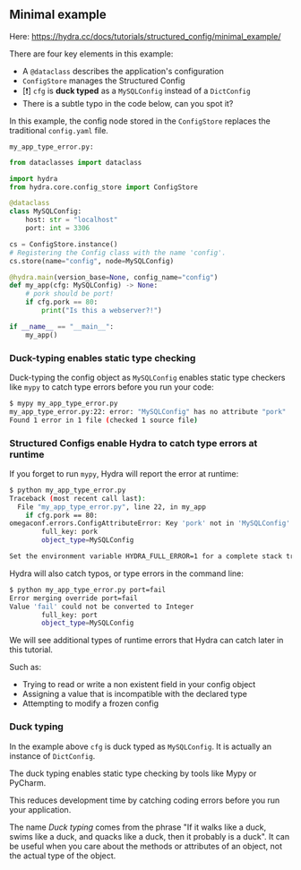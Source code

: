 ## Minimal example

Here: https://hydra.cc/docs/tutorials/structured_config/minimal_example/

There are four key elements in this example:

* A `@dataclass` describes the application's configuration
* `ConfigStore` manages the Structured Config
* [❗] `cfg` is **duck typed** as a `MySQLConfig` instead of a `DictConfig`
* There is a subtle typo in the code below, can you spot it?

In this example, the config node stored in the `ConfigStore` replaces the traditional `config.yaml` file.

`my_app_type_error.py:`
```python
from dataclasses import dataclass

import hydra
from hydra.core.config_store import ConfigStore

@dataclass
class MySQLConfig:
    host: str = "localhost"
    port: int = 3306

cs = ConfigStore.instance()
# Registering the Config class with the name 'config'.
cs.store(name="config", node=MySQLConfig)

@hydra.main(version_base=None, config_name="config")
def my_app(cfg: MySQLConfig) -> None:
    # pork should be port!
    if cfg.pork == 80:
        print("Is this a webserver?!")

if __name__ == "__main__":
    my_app()
```



### Duck-typing enables static type checking

Duck-typing the config object as `MySQLConfig` enables static type checkers like `mypy` to catch type errors before you run your code:

```sh
$ mypy my_app_type_error.py
my_app_type_error.py:22: error: "MySQLConfig" has no attribute "pork"
Found 1 error in 1 file (checked 1 source file)
```


### Structured Configs enable Hydra to catch type errors at runtime

If you forget to run `mypy`, Hydra will report the error at runtime:
```sh
$ python my_app_type_error.py
Traceback (most recent call last):
  File "my_app_type_error.py", line 22, in my_app
    if cfg.pork == 80:
omegaconf.errors.ConfigAttributeError: Key 'pork' not in 'MySQLConfig'
        full_key: pork
        object_type=MySQLConfig

Set the environment variable HYDRA_FULL_ERROR=1 for a complete stack trace.
```

Hydra will also catch typos, or type errors in the command line:
```sh
$ python my_app_type_error.py port=fail
Error merging override port=fail
Value 'fail' could not be converted to Integer
        full_key: port
        object_type=MySQLConfig
```

We will see additional types of runtime errors that Hydra can catch later in this tutorial.

Such as:
* Trying to read or write a non existent field in your config object
* Assigning a value that is incompatible with the declared type
* Attempting to modify a frozen config



### Duck typing

In the example above `cfg` is duck typed as `MySQLConfig`. It is actually an instance of `DictConfig`.

The duck typing enables static type checking by tools like Mypy or PyCharm.

This reduces development time by catching coding errors before you run your application.

The name *Duck typing* comes from the phrase "If it walks like a duck, swims like a duck, and quacks like a duck, then it probably is a duck". It can be useful when you care about the methods or attributes of an object, not the actual type of the object.